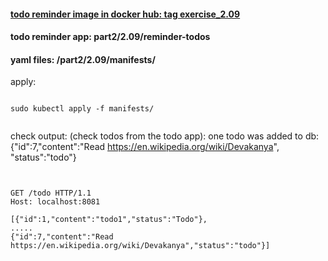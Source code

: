 
#### [todo reminder image in docker hub: tag exercise_2.09](https://hub.docker.com/r/lnsth/todo-app-reminder)

#### todo reminder app: part2/2.09/reminder-todos

#### yaml files: /part2/2.09/manifests/



apply:

```

sudo kubectl apply -f manifests/


```



check output: (check todos from the todo app): 
one todo was added to db: {"id":7,"content":"Read https://en.wikipedia.org/wiki/Devakanya", "status":"todo"}

```
 

GET /todo HTTP/1.1
Host: localhost:8081

[{"id":1,"content":"todo1","status":"Todo"},
.....
{"id":7,"content":"Read https://en.wikipedia.org/wiki/Devakanya","status":"todo"}]


```
